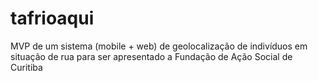 # tafrioaqui
MVP de um sistema (mobile + web) de geolocalização de indivíduos
em situação de rua para ser apresentado a Fundação de Ação Social
de Curitiba
